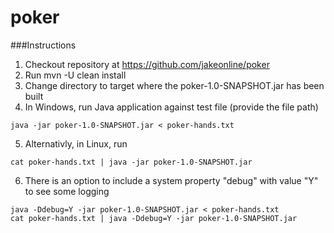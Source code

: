 # poker
###Instructions

1. Checkout repository at https://github.com/jakeonline/poker
2. Run mvn -U clean install
3. Change directory to target where the poker-1.0-SNAPSHOT.jar has been built
4. In Windows, run Java application against test file (provide the file path)
```
java -jar poker-1.0-SNAPSHOT.jar < poker-hands.txt
```
5. Alternativly, in Linux, run
```
cat poker-hands.txt | java -jar poker-1.0-SNAPSHOT.jar  
```
6. There is an option to include a system property "debug" with value "Y" to see some logging
```
java -Ddebug=Y -jar poker-1.0-SNAPSHOT.jar < poker-hands.txt
cat poker-hands.txt | java -Ddebug=Y -jar poker-1.0-SNAPSHOT.jar 
```